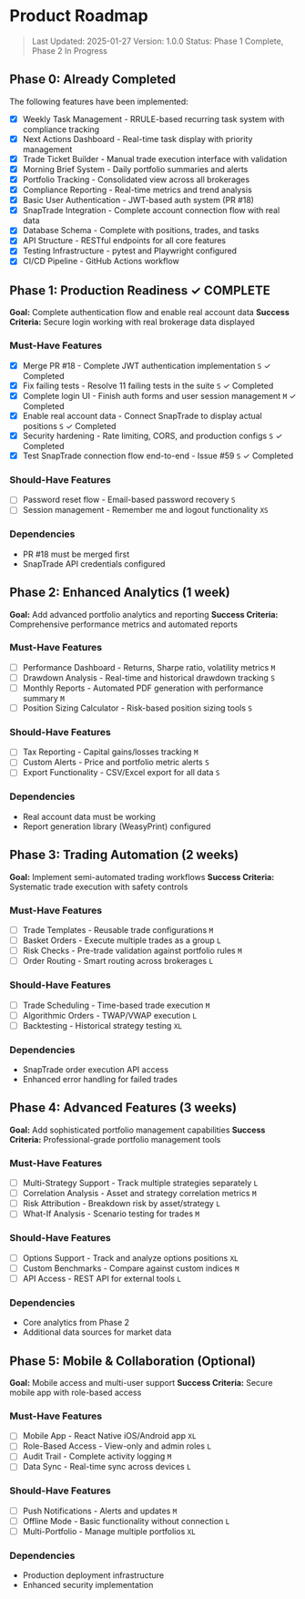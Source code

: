 # Product Roadmap

> Last Updated: 2025-01-27
> Version: 1.0.0
> Status: Phase 1 Complete, Phase 2 In Progress

## Phase 0: Already Completed

The following features have been implemented:

- [x] Weekly Task Management - RRULE-based recurring task system with compliance tracking
- [x] Next Actions Dashboard - Real-time task display with priority management
- [x] Trade Ticket Builder - Manual trade execution interface with validation
- [x] Morning Brief System - Daily portfolio summaries and alerts
- [x] Portfolio Tracking - Consolidated view across all brokerages
- [x] Compliance Reporting - Real-time metrics and trend analysis
- [x] Basic User Authentication - JWT-based auth system (PR #18)
- [x] SnapTrade Integration - Complete account connection flow with real data
- [x] Database Schema - Complete with positions, trades, and tasks
- [x] API Structure - RESTful endpoints for all core features
- [x] Testing Infrastructure - pytest and Playwright configured
- [x] CI/CD Pipeline - GitHub Actions workflow

## Phase 1: Production Readiness ✓ COMPLETE

**Goal:** Complete authentication flow and enable real account data
**Success Criteria:** Secure login working with real brokerage data displayed

### Must-Have Features

- [x] Merge PR #18 - Complete JWT authentication implementation `S` ✓ Completed
- [x] Fix failing tests - Resolve 11 failing tests in the suite `S` ✓ Completed
- [x] Complete login UI - Finish auth forms and user session management `M` ✓ Completed
- [x] Enable real account data - Connect SnapTrade to display actual positions `S` ✓ Completed
- [x] Security hardening - Rate limiting, CORS, and production configs `S` ✓ Completed
- [x] Test SnapTrade connection flow end-to-end - Issue #59 `S` ✓ Completed

### Should-Have Features

- [ ] Password reset flow - Email-based password recovery `S`
- [ ] Session management - Remember me and logout functionality `XS`

### Dependencies

- PR #18 must be merged first
- SnapTrade API credentials configured

## Phase 2: Enhanced Analytics (1 week)

**Goal:** Add advanced portfolio analytics and reporting
**Success Criteria:** Comprehensive performance metrics and automated reports

### Must-Have Features

- [ ] Performance Dashboard - Returns, Sharpe ratio, volatility metrics `M`
- [ ] Drawdown Analysis - Real-time and historical drawdown tracking `S`
- [ ] Monthly Reports - Automated PDF generation with performance summary `M`
- [ ] Position Sizing Calculator - Risk-based position sizing tools `S`

### Should-Have Features

- [ ] Tax Reporting - Capital gains/losses tracking `M`
- [ ] Custom Alerts - Price and portfolio metric alerts `S`
- [ ] Export Functionality - CSV/Excel export for all data `S`

### Dependencies

- Real account data must be working
- Report generation library (WeasyPrint) configured

## Phase 3: Trading Automation (2 weeks)

**Goal:** Implement semi-automated trading workflows
**Success Criteria:** Systematic trade execution with safety controls

### Must-Have Features

- [ ] Trade Templates - Reusable trade configurations `M`
- [ ] Basket Orders - Execute multiple trades as a group `L`
- [ ] Risk Checks - Pre-trade validation against portfolio rules `M`
- [ ] Order Routing - Smart routing across brokerages `L`

### Should-Have Features

- [ ] Trade Scheduling - Time-based trade execution `M`
- [ ] Algorithmic Orders - TWAP/VWAP execution `L`
- [ ] Backtesting - Historical strategy testing `XL`

### Dependencies

- SnapTrade order execution API access
- Enhanced error handling for failed trades

## Phase 4: Advanced Features (3 weeks)

**Goal:** Add sophisticated portfolio management capabilities
**Success Criteria:** Professional-grade portfolio management tools

### Must-Have Features

- [ ] Multi-Strategy Support - Track multiple strategies separately `L`
- [ ] Correlation Analysis - Asset and strategy correlation metrics `M`
- [ ] Risk Attribution - Breakdown risk by asset/strategy `L`
- [ ] What-If Analysis - Scenario testing for trades `M`

### Should-Have Features

- [ ] Options Support - Track and analyze options positions `XL`
- [ ] Custom Benchmarks - Compare against custom indices `M`
- [ ] API Access - REST API for external tools `L`

### Dependencies

- Core analytics from Phase 2
- Additional data sources for market data

## Phase 5: Mobile & Collaboration (Optional)

**Goal:** Mobile access and multi-user support
**Success Criteria:** Secure mobile app with role-based access

### Must-Have Features

- [ ] Mobile App - React Native iOS/Android app `XL`
- [ ] Role-Based Access - View-only and admin roles `L`
- [ ] Audit Trail - Complete activity logging `M`
- [ ] Data Sync - Real-time sync across devices `L`

### Should-Have Features

- [ ] Push Notifications - Alerts and updates `M`
- [ ] Offline Mode - Basic functionality without connection `L`
- [ ] Multi-Portfolio - Manage multiple portfolios `XL`

### Dependencies

- Production deployment infrastructure
- Enhanced security implementation
